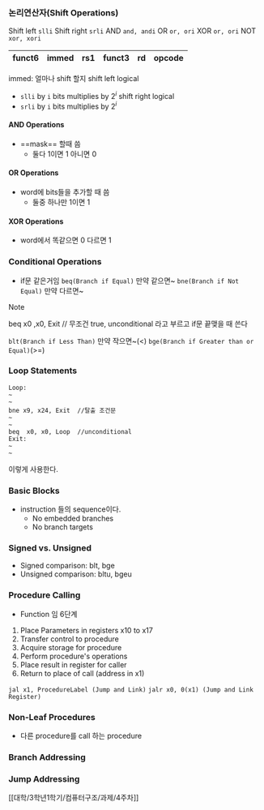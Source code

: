 ### 논리연산자(Shift Operations)
Shift left `slli`
Shift right `srli`
AND `and, andi`
OR `or, ori`
XOR `or, ori`
NOT `xor, xori`


| funct6 | immed | rs1 | funct3 | rd  | opcode |
| :----: | :---: | :-: | :----: | :-: | :----: |
immed: 얼마나 shift 할지
shift left logical
- `slli` by `i` bits multiplies by $2^i$
shift right logical
- `srli` by `i` bits multiplies by $2^i$

#### AND Operations
- ==mask== 할때 씀
	- 둘다 1이면 1 아니면 0
#### OR Operations
- word에 bits들을 추가할 때 씀
	- 둘중 하나만 1이면 1
#### XOR Operations
- word에서 똑같으면 0 다르면 1


### Conditional Operations
- if문 같은거임
`beq(Branch if Equal)` 만약 같으면~
`bne(Branch if Not Equal)` 만약 다르면~

> [!note]
> beq x0 ,x0, Exit // 무조건 true, unconditional 라고 부르고 if문 끝맺을 때 쓴다

`blt(Branch if Less Than)` 만약 작으면~(<)
`bge(Branch if Greater than or Equal)`(>=)



### Loop Statements
```
Loop:
~
~
bne x9, x24, Exit  //탈출 조건문
~
~
beq  x0, x0, Loop  //unconditional
Exit:
~
~
```
이렇게 사용한다.

### Basic Blocks
- instruction 들의 sequence이다.
	- No embedded branches
	- No branch targets

### Signed vs. Unsigned
- Signed comparison: blt, bge
- Unsigned comparison: bltu, bgeu

### Procedure Calling
- Function 임
6단계
1. Place Parameters in registers x10 to x17
2. Transfer control to procedure
3. Acquire storage for procedure
4. Perform procedure's operations
5. Place result in register for caller
6. Return to place of call (address in x1)

`jal x1, ProcedureLabel (Jump and Link)`
`jalr x0, 0(x1) (Jump and Link Register)`

### Non-Leaf Procedures
- 다른 procedure를 call 하는 procedure

### Branch Addressing

### Jump Addressing

[[대학/3학년1학기/컴퓨터구조/과제/4주차]]
